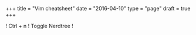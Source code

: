 +++
title = "Vim cheatsheet"
date  = "2016-04-10"
type = "page"
draft = true
+++

! Ctrl + n ! Toggle Nerdtree !
